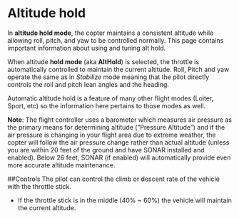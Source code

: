 # Altitude hold

In **altitude hold mode**, the copter maintains a consistent altitude while allowing roll, pitch, and yaw to be controlled normally. This page contains important information about using and tuning alt hold.

When altitude **hold mode** (aka **AltHold**) is selected, the throttle is automatically controlled to maintain the current altitude. Roll, Pitch and yaw operate the same as in *Stabilize* mode meaning that the pilot directly controls the roll and pitch lean angles and the heading.

Automatic altitude hold is a feature of many other flight modes (Loiter, Sport, etc) so the information here pertains to those modes as well.

**Note**: The flight controller uses a barometer which measures air pressure as the primary means for determining altitude (“Pressure Altitude”) and if the air pressure is changing in your flight area due to extreme weather, the copter will follow the air pressure change rather than actual altitude (unless you are within 20 feet of the ground and have SONAR installed and enabled). Below 26 feet, SONAR (if enabled) will automatically provide even more accurate altitude maintenance.

##Controls
The pilot can control the climb or descent rate of the vehicle with the throttle stick.

+ If the throttle stick is in the middle (40% ~ 60%) the vehicle will maintain the current altitude.
